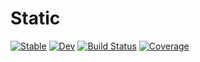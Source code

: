 # Static

[![Stable](https://img.shields.io/badge/docs-stable-blue.svg)](https://sciml.github.io/Static.jl/stable)
[![Dev](https://img.shields.io/badge/docs-dev-blue.svg)](https://sciml.github.io/Static.jl/dev)
[![Build Status](https://github.com/SciML/Static.jl/workflows/CI/badge.svg)](https://github.com/SciML/Static.jl/actions)
[![Coverage](https://codecov.io/gh/SciML/Static.jl/branch/master/graph/badge.svg)](https://codecov.io/gh/SciML/Static.jl)
